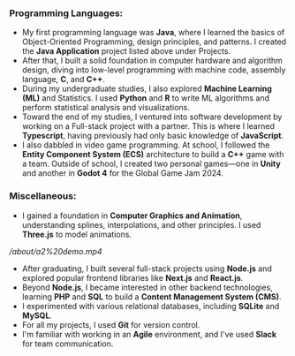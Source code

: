 ### **Programming Languages:**

- My first programming language was **Java**, where I learned the basics of Object-Oriented Programming, design principles, and patterns. I created the **Java Application** project listed above under Projects.
- After that, I built a solid foundation in computer hardware and algorithm design, diving into low-level programming with machine code, assembly language, **C**, and **C++**.
- During my undergraduate studies, I also explored **Machine Learning (ML)** and Statistics. I used **Python** and **R** to write ML algorithms and perform statistical analysis and visualizations.
- Toward the end of my studies, I ventured into software development by working on a Full-stack project with a partner. This is where I learned **Typescript**, having previously had only basic knowledge of **JavaScript**.
- I also dabbled in video game programming. At school, I followed the **Entity Component System (ECS)** architecture to build a **C++** game with a team. Outside of school, I created two personal games—one in **Unity** and another in **Godot 4** for the Global Game Jam 2024.

### **Miscellaneous:**

- I gained a foundation in **Computer Graphics and Animation**, understanding splines, interpolations, and other principles. I used **Three.js** to model animations.

_/about/a2%20demo.mp4_

- After graduating, I built several full-stack projects using **Node.js** and explored popular frontend libraries like **Next.js** and **React.js**.
- Beyond **Node.js**, I became interested in other backend technologies, learning **PHP** and **SQL** to build a **Content Management System (CMS)**.
- I experimented with various relational databases, including **SQLite** and **MySQL**.
- For all my projects, I used **Git** for version control.
- I'm familiar with working in an **Agile** environment, and I've used **Slack** for team communication.
